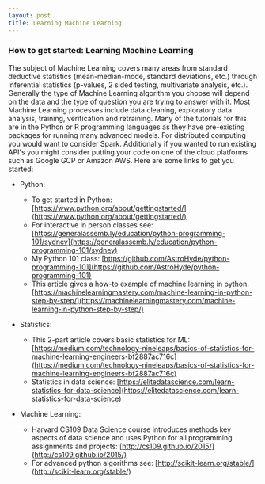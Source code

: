 ```yaml
---
layout: post
title: Learning Machine Learning
---
```

### How to get started: Learning Machine Learning

The subject of Machine Learning covers many areas from standard deductive statistics (mean-median-mode, standard deviations, etc.) through inferential statistics (p-values, 2 sided testing, multivariate analysis, etc.). Generally the type of Machine Learning algorithm you choose will depend on the data and the type of question you are trying to answer with it. Most Machine Learning processes include data cleaning, exploratory data analysis, training, verification and retraining. Many of the tutorials for this are in the Python or R programming languages as they have pre-existing packages for running many advanced models. For distributed computing you would want to consider Spark. Additionally if you wanted to run existing API's you might consider putting your code on one of the cloud platforms such as Google GCP or Amazon AWS. Here are some links to get you started:

 
* Python:
  * To get started in Python: [https://www.python.org/about/gettingstarted/](https://www.python.org/about/gettingstarted/)
  * For interactive in person classes see: [https://generalassemb.ly/education/python-programming-101/sydney](https://generalassemb.ly/education/python-programming-101/sydney)
  * My Python 101 class: [https://github.com/AstroHyde/python-programming-101](https://github.com/AstroHyde/python-programming-101)
  * This article gives a how-to example of machine learning in python. [https://machinelearningmastery.com/machine-learning-in-python-step-by-step/](https://machinelearningmastery.com/machine-learning-in-python-step-by-step/)

* Statistics:
  * This 2-part article covers basic statistics for ML: [https://medium.com/technology-nineleaps/basics-of-statistics-for-machine-learning-engineers-bf2887ac716c](https://medium.com/technology-nineleaps/basics-of-statistics-for-machine-learning-engineers-bf2887ac716c)
  * Statistics in data science: [https://elitedatascience.com/learn-statistics-for-data-science](https://elitedatascience.com/learn-statistics-for-data-science)

* Machine Learning:
  * Harvard CS109 Data Science course introduces methods key aspects of data science and uses Python for all programming assignments and projects: [http://cs109.github.io/2015/](http://cs109.github.io/2015/)
  * For advanced python algorithms see: [http://scikit-learn.org/stable/](http://scikit-learn.org/stable/)
